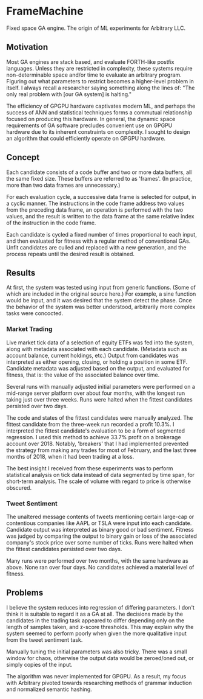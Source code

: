 # FrameMachine
Fixed space GA engine. The origin of ML experiments for Arbitrary LLC.

## Motivation
Most GA engines are stack based, and evaluate FORTH-like postfix languages. Unless they are restricted in complexity, these systems require non-determinable space and/or time to evaluate an arbitrary program. Figuring out what parameters to restrict becomes a higher-level problem in itself. I always recall a researcher saying something along the lines of: "The only real problem with [our GA system] is halting."

The efficiency of GPGPU hardware captivates modern ML, and perhaps the success of ANN and statistical techniques forms a commutual relationship focused on producing this hardware. In general, the dynamic space requirements of GA software precludes convenient use on GPGPU hardware due to its inherent constraints on complexity. I sought to design an algorithm that could efficiently operate on GPGPU hardware.

## Concept
Each candidate consists of a code buffer and two or more data buffers, all the same fixed size. These buffers are referred to as 'frames'. (In practice, more than two data frames are unnecessary.)

For each evaluation cycle, a successive data frame is selected for output, in a cyclic manner. The instructions in the code frame address two values from the preceding data frame, an operation is performed with the two values, and the result is written to the data frame at the same relative index of the instruction in the code frame.

Each candidate is cycled a fixed number of times proportional to each input, and then evaluated for fitness with a regular method of conventional GAs. Unfit candidates are culled and replaced with a new generation, and the process repeats until the desired result is obtained.

## Results
At first, the system was tested using input from generic functions. (Some of which are included in the original source here.) For example, a sine function would be input, and it was desired that the system detect the phase. Once the behavior of the system was better understood, arbitrarily more complex tasks were concocted.
### Market Trading
Live market tick data of a selection of equity ETFs was fed into the system, along with metadata associated with each candidate. (Metadata such as account balance, current holdings, etc.) Output from candidates was interpreted as either opening, closing, or holding a position in some ETF. Candidate metadata was adjusted based on the output, and evaluated for fitness, that is: the value of the associated balance over time.

Several runs with manually adjusted initial parameters were performed on a mid-range server platform over about four months, with the longest run taking just over three weeks. Runs were halted when the fittest candidates persisted over two days.

The code and states of the fittest candidates were manually analyzed. The fittest candidate from the three-week run recorded a profit 10.3%. I interpreted the fittest candidate's evaluation to be a form of segmented regression. I used this method to achieve 33.7% profit on a brokerage account over 2018. Notably, 'breakers' that I had implemented prevented the strategy from making any trades for most of February, and the last three months of 2018, when it had been trading at a loss.

The best insight I received from these experiments was to perform statistical analysis on tick data instead of data segmented by time span, for short-term analysis. The scale of volume with regard to price is otherwise obscured.
### Tweet Sentiment
The unaltered message contents of tweets mentioning certain large-cap or contentious companies like AAPL or TSLA were input into each candidate. Candidate output was interpreted as binary good or bad sentiment. Fitness was judged by comparing the output to binary gain or loss of the associated company's stock price over some number of ticks. Runs were halted when the fittest candidates persisted over two days.

Many runs were performed over two months, with the same hardware as above. None ran over four days. No candidates achieved a material level of fitness.

## Problems
I believe the system reduces into regression of differing parameters. I don't think it is suitable to regard it as a GA at all. The decisions made by the candidates in the trading task appeared to differ depending only on the length of samples taken, and z-score thresholds. This may explain why the system seemed to perform poorly when given the more qualitative input from the tweet sentiment task.

Manually tuning the initial parameters was also tricky. There was a small window for chaos, otherwise the output data would be zeroed/oned out, or simply copies of the input.

The algorithm was never implemented for GPGPU. As a result, my focus with Arbitrary pivoted towards researching methods of grammar induction and normalized semantic hashing.
